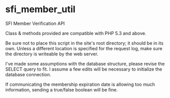 # sfi_member_util
SFI Member Verification API

Class & methods provided are compatible with PHP 5.3 and above.

Be sure not to place this script in the site's root directory; it should be in its own. Unless a different location is specified for the request log, make sure the directory is writeable by the web server.

I've made some assumptions with the database structure, please revise the SELECT query to fit.  I assume a few edits will be necessary to initialize the database connection.

If communicating the membership expiration date is allowing too much information, sending a true/false boolean will be fine.

